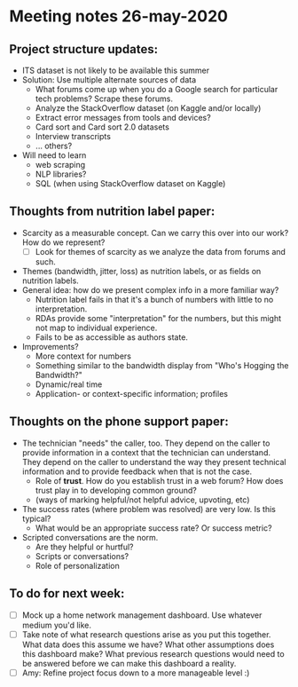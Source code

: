# Meeting notes 26-may-2020

## Project structure updates:
- ITS dataset is not likely to be available this summer
- Solution: Use multiple alternate sources of data
  - What forums come up when you do a Google search for particular tech problems? Scrape these forums.
  - Analyze the StackOverflow dataset (on Kaggle and/or locally)
  - Extract error messages from tools and devices?
  - Card sort and Card sort 2.0 datasets
  - Interview transcripts
  - ... others?
- Will need to learn
  - web scraping
  - NLP libraries?
  - SQL (when using StackOverflow dataset on Kaggle)

## Thoughts from nutrition label paper:
- Scarcity as a measurable concept. Can we carry this over into our work? How do we represent? 
  - [ ] Look for themes of scarcity as we analyze the data from forums and such.
- Themes (bandwidth, jitter, loss) as nutrition labels, or as fields on nutrition labels.
- General idea: how do we present complex info in a more familiar way?
  - Nutrition label fails in that it's a bunch of numbers with little to no interpretation.
  - RDAs provide some "interpretation" for the numbers, but this might not map to individual experience.
  - Fails to be as accessible as authors state.
- Improvements?
  - More context for numbers
  - Something similar to the bandwidth display from "Who's Hogging the Bandwidth?"
  - Dynamic/real time
  - Application- or context-specific information; profiles

## Thoughts on the phone support paper:
- The technician "needs" the caller, too. They depend on the caller to provide information in a context that the technician can understand. They depend on the caller to understand the way they present technical information and to provide feedback when that is not the case.
  - Role of **trust**. How do you establish trust in a web forum? How does trust play in to developing common ground?
  - (ways of marking helpful/not helpful advice, upvoting, etc)
- The success rates (where problem was resolved) are very low. Is this typical?
  - What would be an appropriate success rate? Or success metric?
- Scripted conversations are the norm. 
  - Are they helpful or hurtful? 
  - Scripts or conversations? 
  - Role of personalization
 
## To do for next week:
- [ ] Mock up a home network management dashboard. Use whatever medium you'd like.
- [ ] Take note of what research questions arise as you put this together. What data does this assume we have? What other assumptions does this dashboard make? What previous research questions would need to be answered before we can make this dashboard a reality.
- [ ] Amy: Refine project focus down to a more manageable level :)
